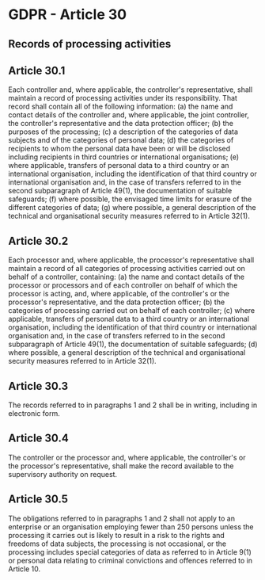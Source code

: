 # GDPR - Article 30
## Records of processing activities

  
## Article 30.1
Each controller and, where applicable, the controller's representative, shall maintain a record of processing activities under its responsibility. That record shall contain all of the following information:
(a) the name and contact details of the controller and, where applicable, the joint controller, the controller's representative and the data protection officer;
(b) the purposes of the processing;
(c) a description of the categories of data subjects and of the categories of personal data;
(d) the categories of recipients to whom the personal data have been or will be disclosed including recipients in third countries or international organisations;
(e) where applicable, transfers of personal data to a third country or an international organisation, including the identification of that third country or international organisation and, in the case of transfers referred to in the second subparagraph of Article 49(1), the documentation of suitable safeguards;
(f) where possible, the envisaged time limits for erasure of the different categories of data;
(g) where possible, a general description of the technical and organisational security measures referred to in Article 32(1).
  
## Article 30.2
Each processor and, where applicable, the processor's representative shall maintain a record of all categories of processing activities carried out on behalf of a controller, containing:
(a) the name and contact details of the processor or processors and of each controller on behalf of which the processor is acting, and, where applicable, of the controller's or the processor's representative, and the data protection officer;
(b) the categories of processing carried out on behalf of each controller;
(c) where applicable, transfers of personal data to a third country or an international organisation, including the identification of that third country or international organisation and, in the case of transfers referred to in the second subparagraph of Article 49(1), the documentation of suitable safeguards;
(d) where possible, a general description of the technical and organisational security measures referred to in Article 32(1).
  
## Article 30.3
The records referred to in paragraphs 1 and 2 shall be in writing, including in electronic form.
  
## Article 30.4
The controller or the processor and, where applicable, the controller's or the processor's representative, shall make the record available to the supervisory authority on request.
  
## Article 30.5
The obligations referred to in paragraphs 1 and 2 shall not apply to an enterprise or an organisation employing fewer than 250 persons unless the processing it carries out is likely to result in a risk to the rights and freedoms of data subjects, the processing is not occasional, or the processing includes special categories of data as referred to in Article 9(1) or personal data relating to criminal convictions and offences referred to in Article 10.
  